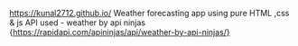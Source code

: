 https://kunal2712.github.io/
Weather forecasting app using pure HTML ,css & js
API used - weather by api ninjas {https://rapidapi.com/apininjas/api/weather-by-api-ninjas/}
